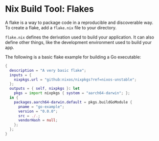 Nix Build Tool: Flakes
===

<!-- pause -->

A flake is a way to package code in a reproducible and discoverable way.
To create a flake, add a `flake.nix` file to your directory.

`flake.nix` defines the derivation used to build your application.
It can also define other things, like the development environment used to build your app.

The following is a basic flake example for building a Go executable:

```nix
{
  description = "A very basic flake";
  inputs = {
    nixpkgs.url = "github:nixos/nixpkgs?ref=nixos-unstable";
  };
  outputs = { self, nixpkgs }: let
    pkgs = import nixpkgs { system = "aarch64-darwin"; };
  in {
    packages.aarch64-darwin.default = pkgs.buildGoModule {
      pname = "go-example";
      version = "0.0.0";
      src = ./.;
      vendorHash = null;
    };
  };
}
```

<!--
speaker_note: |
  now what if we wanted to use the modern approach to build an app?
  let's dig into flakes
  =====
  a flake is a way to package code in a reproducible and discoverable way
  any directory with a `flake.nix` file is a flake
  the flake should be an expression that results in an attribute set that must follow a specific schema
  at the root of the attribute set there is a description, inputs, and outputs

  inputs declare the dependencies of the flake
  you can see in this example that we're defining nixpkgs to be a dependency of this flake from github
  you can also include other flakes as inputs to your flake
  when the flake is evaluated for the first time, a lock file will be created that pins all inputs
  any future operations on the flake will use those exact same inputs, even if there's an update upstream

  flake `outputs` is a function that gets called with all of the flake inputs
  it's also called with `self`, which is a reference to the flake itself, like class methods in python

  the resulting attribute set can have multiple properties
  but in this case we're returning a default package
  packages define the actual derivation of the flake when it's built or used
  flake outputs usually have a name, but by default the `default` output will be used
-->

<!-- end_slide -->
